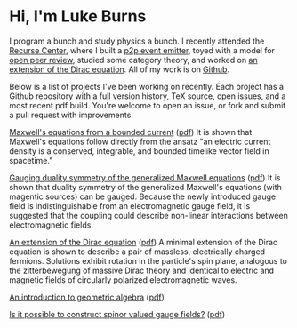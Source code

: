 # Hi, I'm Luke Burns

I program a bunch and study physics a bunch. I recently attended the [Recurse Center](https://recurse.com), where I built a [p2p event emitter](https://github.com/lukeburns/peer-events), toyed with a model for [open peer review](https://github.com/lukeburns/peer-review), studied some category theory, and worked on [an extension of the Dirac equation](https://github.com/lukeburns/dirac). All of my work is on [Github](https://github.com/lukeburns). 

Below is a list of projects I've been working on recently. Each project has a Github repository with a full version history, TeX source, open issues, and a most recent pdf build. You're welcome to open an issue, or fork and submit a pull request with improvements.

[Maxwell's equations from a bounded current](https://github.com/lukeburns/maxwells-equations) ([pdf](https://github.com/lukeburns/maxwells-equations/blob/master/maxwell.pdf)) It is shown that Maxwell's equations follow directly from the ansatz "an electric current density is a conserved, integrable, and bounded timelike vector field in spacetime."

[Gauging duality symmetry of the generalized Maxwell equations](https://github.com/lukeburns/gauge-duality) ([pdf](https://github.com/lukeburns/gauge-duality/blob/master/maxwell.pdf)) It is shown that duality symmetry of the generalized Maxwell's equations (with magentic sources) can be gauged. Because the newly introduced gauge field is indistinguishable from an electromagnetic gauge field, it is suggested that the coupling could describe non-linear interactions between electromagnetic fields.

[An extension of the Dirac equation](https://github.com/lukeburns/dirac) ([pdf](https://github.com/lukeburns/dirac/blob/master/dirac.pdf)) A minimal extension of the Dirac equation is shown to describe a pair of massless, electrically charged fermions. Solutions exhibit rotation in the particle's spin plane, analogous to the zitterbewegung of massive Dirac theory and identical to electric and magnetic fields of circularly polarized electromagnetic waves.

[An introduction to geometric algebra](https://github.com/lukeburns/geometric-algebra) ([pdf](https://github.com/lukeburns/geometric-algebra/blob/master/intro.pdf))

[Is it possible to construct spinor valued gauge fields?](https://github.com/lukeburns/spinor-gauge-fields) ([pdf](https://github.com/lukeburns/spinor-gauge-fields/blob/master/fermions.pdf))